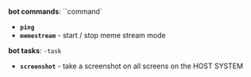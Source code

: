 **bot commands**: ``command`
- **`ping`**
- **`memestream`** - start / stop meme stream mode

**bot tasks**: `-task`
- **`screenshot`** - take a screenshot on all screens on the HOST SYSTEM
